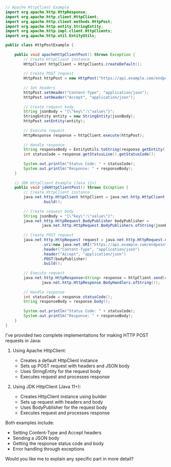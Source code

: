 ```java
// Apache HttpClient Example
import org.apache.http.HttpResponse;
import org.apache.http.client.HttpClient;
import org.apache.http.client.methods.HttpPost;
import org.apache.http.entity.StringEntity;
import org.apache.http.impl.client.HttpClients;
import org.apache.http.util.EntityUtils;

public class HttpPostExample {
    
    public void apacheHttpClientPost() throws Exception {
        // Create HttpClient instance
        HttpClient httpClient = HttpClients.createDefault();
        
        // Create POST request
        HttpPost httpPost = new HttpPost("https://api.example.com/endpoint");
        
        // Set headers
        httpPost.setHeader("Content-Type", "application/json");
        httpPost.setHeader("Accept", "application/json");
        
        // Create request body
        String jsonBody = "{\"key\":\"value\"}";
        StringEntity entity = new StringEntity(jsonBody);
        httpPost.setEntity(entity);
        
        // Execute request
        HttpResponse response = httpClient.execute(httpPost);
        
        // Handle response
        String responseBody = EntityUtils.toString(response.getEntity());
        int statusCode = response.getStatusLine().getStatusCode();
        
        System.out.println("Status Code: " + statusCode);
        System.out.println("Response: " + responseBody);
    }
    
    // JDK HttpClient Example (Java 11+)
    public void jdkHttpClientPost() throws Exception {
        // Create HttpClient instance
        java.net.http.HttpClient httpClient = java.net.http.HttpClient.newBuilder()
                .build();
        
        // Create request body
        String jsonBody = "{\"key\":\"value\"}";
        java.net.http.HttpRequest.BodyPublisher bodyPublisher = 
                java.net.http.HttpRequest.BodyPublishers.ofString(jsonBody);
        
        // Create POST request
        java.net.http.HttpRequest request = java.net.http.HttpRequest.newBuilder()
                .uri(new java.net.URI("https://api.example.com/endpoint"))
                .header("Content-Type", "application/json")
                .header("Accept", "application/json")
                .POST(bodyPublisher)
                .build();
        
        // Execute request
        java.net.http.HttpResponse<String> response = httpClient.send(request,
                java.net.http.HttpResponse.BodyHandlers.ofString());
        
        // Handle response
        int statusCode = response.statusCode();
        String responseBody = response.body();
        
        System.out.println("Status Code: " + statusCode);
        System.out.println("Response: " + responseBody);
    }
}

```

I've provided two complete implementations for making HTTP POST requests in Java:

1. Using Apache HttpClient:
   - Creates a default HttpClient instance
   - Sets up POST request with headers and JSON body
   - Uses StringEntity for the request body
   - Executes request and processes response

2. Using JDK HttpClient (Java 11+):
   - Creates HttpClient instance using builder
   - Sets up request with headers and body
   - Uses BodyPublisher for the request body
   - Executes request and processes response

Both examples include:
- Setting Content-Type and Accept headers
- Sending a JSON body
- Getting the response status code and body
- Error handling through exceptions

Would you like me to explain any specific part in more detail?

